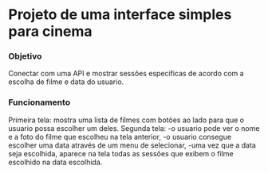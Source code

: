 # Projeto de uma interface simples para cinema   


### Objetivo
Conectar com uma API e mostrar sessões especificas de acordo com a escolha de filme e data do usuario.

### Funcionamento
Primeira tela: mostra uma lista de filmes com botões ao lado para que o usuario possa escolher um deles.
Segunda tela: 
-o usuario pode ver o nome e a foto do filme que escolheu na tela anterior,
-o usuario consegue escolher uma data através de um menu de selecionar,
-uma vez que a data seja escolhida, aparece na tela todas as sessões que exibem o filme escolhido na data escolhida.
